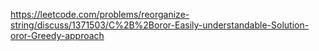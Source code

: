 https://leetcode.com/problems/reorganize-string/discuss/1371503/C%2B%2Boror-Easily-understandable-Solution-oror-Greedy-approach
​
​